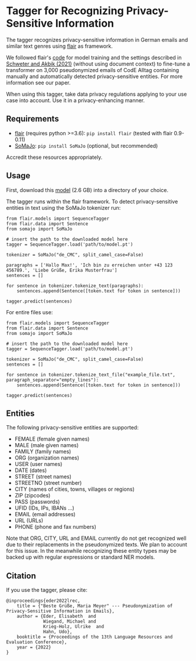 # Tagger for Recognizing Privacy-Sensitive Information

The tagger recognizes privacy-sensitive information in German emails and similar text genres using [flair](https://github.com/flairNLP/flair) as framework. 

We followed flair's [code](https://github.com/flairNLP/flair/blob/master/resources/docs/TUTORIAL_7_TRAINING_A_MODEL.md#training-a-named-entity-recognition-ner-model-with-transformers) for model training and the settings described in [Schweter and Akbik (2021)](https://arxiv.org/abs/2011.06993) (without using document context) to fine-tune a transformer on 3,000 pseudonymized emails of CodE Alltag containing manually and automatically detected privacy-sensitive entities. For more information see our paper.

When using this tagger, take data privacy regulations applying to your use case into account. Use it in a privacy-enhancing manner.

## Requirements

- [flair](https://github.com/flairNLP/flair) (requires python >=3.6): `pip install flair`
  (tested with flair 0.9-0.11)
- [SoMaJo](https://github.com/tsproisl/SoMaJo): `pip install SoMaJo`
  (optional, but recommended)

Accredit these resources appropriately.

## Usage

First, download this [model](https://privacy-tagger.aau.at/model.pt) (2.6 GB) into a directory of your choice.

The tagger runs within the flair framework. 
To detect privacy-sensitive entities in text using the SoMaJo tokenizer run:

```
from flair.models import SequenceTagger
from flair.data import Sentence
from somajo import SoMaJo

# insert the path to the downloaded model here
tagger = SequenceTagger.load('path/to/model.pt')

tokenizer = SoMaJo("de_CMC", split_camel_case=False)

paragraphs = ['Hallo Max!', 'Ich bin zu erreichen unter +43 123 456789.', 'Liebe Grüße, Erika Musterfrau']
sentences = []

for sentence in tokenizer.tokenize_text(paragraphs):
    sentences.append(Sentence([token.text for token in sentence]))
    
tagger.predict(sentences)
```

For entire files use:

```
from flair.models import SequenceTagger
from flair.data import Sentence
from somajo import SoMaJo

# insert the path to the downloaded model here
tagger = SequenceTagger.load('path/to/model.pt')

tokenizer = SoMaJo("de_CMC", split_camel_case=False)
sentences = []

for sentence in tokenizer.tokenize_text_file("example_file.txt", paragraph_separator="empty_lines"):
    sentences.append(Sentence([token.text for token in sentence]))
    
tagger.predict(sentences)
```

## Entities

The following privacy-sensitive entities are supported:

- FEMALE (female given names)
- MALE (male given names)
- FAMILY (family names)
- ORG (organization names)
- USER (user names)
- DATE (dates)
- STREET (street names)
- STREETNO (street number)
- CITY (names of cities, towns, villages or regions)
- ZIP (zipcodes)
- PASS (passwords)
- UFID (IDs, IPs, IBANs ...)
- EMAIL (email addresses)
- URL (URLs)
- PHONE (phone and fax numbers)

Note that ORG, CITY, URL and EMAIL currently do not get recognized well due to their replacements in the pseudonymized texts. We plan to account for this issue. In the meanwhile recognizing these entity types may be backed up with regular expressions or standard NER models.

## Citation

If you use the tagger, please cite:

```
@inproceedings{eder2022lrec,
    title = {"Beste Grüße, Maria Meyer" --- Pseudonymization of Privacy-Sensitive Information in Emails},
    author = {Eder, Elisabeth  and
              Wiegand, Michael and
      	      Krieg-Holz, Ulrike  and
      	      Hahn, Udo},
    booktitle = {Proceedings of the 13th Language Resources and Evaluation Conference},
    year = {2022}
}
```
